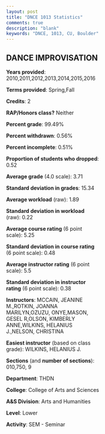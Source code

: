 ```yaml
---
layout: post
title: "DNCE 1013 Statistics"
comments: true
description: "blank"
keywords: "DNCE, 1013, CU, Boulder"
--- 
```

<head>
<script src="https://ajax.googleapis.com/ajax/libs/jquery/2.1.3/jquery.min.js"></script>
<script src="https://dl.dropboxusercontent.com/s/pc42nxpaw1ea4o9/highcharts.js?dl=0"></script>
<!-- <script src="../assets/js/highcharts.js"></script> -->
<style type="text/css">@font-face {
	font-family: "Bebas Neue";
	src: url(https://www.filehosting.org/file/details/544349/BebasNeue%20Regular.otf) format("opentype");
	}
	h1.Bebas { 
		font-family: "Bebas Neue", Verdana, Tahoma;
	}
</style>
</head>
<body>
	<div id="container" style="float: right; width: 45%; height: 88%; margin-left: 2.5%; margin-right: 2.5%;"></div>
	<script language="JavaScript">
		$(document).ready(function() {
		var chart = {type: 'column'};
		var title = {text: 'Grade Distribution'};
		var xAxis = {categories: ['A','B','C','D','F'],crosshair: true};
		var yAxis = {min: 0,title: {text: 'Percentage'}};
		var tooltip = {headerFormat: '<center><b><span style="font-size:20px">{point.key}</span></b></center>',
		               pointFormat: '<td style="padding:0"><b>{point.y:.1f}%</b></td>',
		               footerFormat: '</table>',shared: true,useHTML: true};
		var plotOptions = {column: {pointPadding: 0.0,borderWidth: 0}};  
		var credits = {enabled: false};var series= [{name: 'Percent',data: [81.05,13.68,4.21,0.53,0.53,]}];
		var json = {};
		json.chart = chart;
		json.title = title;
		json.tooltip = tooltip;
		json.xAxis = xAxis;
		json.yAxis = yAxis;  
		json.series = series;
		json.plotOptions = plotOptions;  
		json.credits = credits;
		$('#container').highcharts(json);
	});
	</script>
</body>
			   
## DANCE IMPROVISATION

**Years provided**: 2010,2011,2012,2013,2014,2015,2016

**Terms provided**: Spring,Fall

**Credits**: 2

**RAP/Honors class?** Neither

**Percent grade**: 99.49%

**Percent withdrawn**: 0.56%

**Percent incomplete**: 0.51%

**Proportion of students who dropped**: 0.52

**Average grade** (4.0 scale): 3.71

**Standard deviation in grades**: 15.34

**Average workload** (raw): 1.89

**Standard deviation in workload** (raw): 0.22

**Average course rating** (6 point scale): 5.25

**Standard deviation in course rating** (6 point scale): 0.48

**Average instructor rating** (6 point scale): 5.5

**Standard deviation in instructor rating** (6 point scale): 0.38

**Instructors**: MCCAIN, JEANINE M.,ROTKIN, JOANNA MARILYN,OZUZU, ONYE,MASON, GESEL R,OLSON, KIMBERLY ANNE,WILKINS, HELANIUS J.,NELSON, CHRISTINA

**Easiest instructor** (based on class grade): WILKINS, HELANIUS J.

**Sections** (and **number of sections**): 010,750, 9

**Department**: THDN

**College**: College of Arts and Sciences

**A&S Division**: Arts and Humanities

**Level**: Lower

**Activity**: SEM - Seminar
